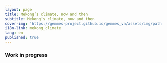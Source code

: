 ```yaml
---
layout: page
title: Mekong’s climate, now and then
subtitle: Mekong’s climate, now and then
cover-img: 'https://gemmes-project.github.io/gemmes_vn/assets/img/path.jpg'
i18n-link: mekong_climate
lang: en
published: true
---
```


### Work in progress